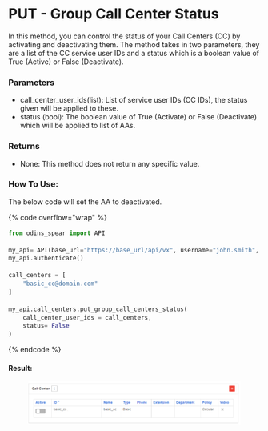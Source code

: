 # PUT - Group Call Center Status

In this method, you can control the status of your Call Centers (CC) by activating and deactivating them. The method takes in two parameters, they are a list of the CC service user IDs and a status which is a boolean value of True (Active) or False (Deactivate).

### Parameters&#x20;

* call\_center\_user\_ids(list): List of service user IDs (CC IDs), the status given will be applied to these.
* status (bool): The boolean value of True (Activate) or False (Deactivate) which will be applied to list of AAs.

### Returns

* None: This method does not return any specific value.

### How To Use:

The below code will set the AA to deactivated.

{% code overflow="wrap" %}
```python
from odins_spear import API

my_api= API(base_url="https://base_url/api/vx", username="john.smith", password="ODIN_INSTANCE_1")
my_api.authenticate()

call_centers = [
    "basic_cc@domain.com"
]

my_api.call_centers.put_group_call_centers_status(
    call_center_user_ids = call_centers,
    status= False
)
```
{% endcode %}

#### Result:

<figure><img src="../../../.gitbook/assets/image (13).png" alt=""><figcaption></figcaption></figure>


